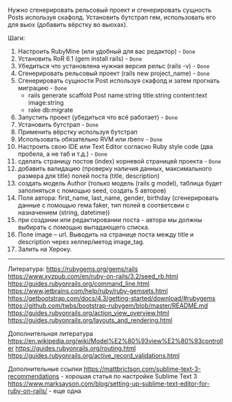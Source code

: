 Нужно сгенерировать рельсовый проект и сгенерировать сущность Posts используя скафолд.
Установить бутстрап гем, использовать его для вьюх (добавить вёрстку во вьюхах).

Шаги:
1) Настроить RubyMine (или удобный для вас редактор) - `Done`
2) Установить RoR 6.1 (gem install rails) - `Done`
3) Убедиться что установлена нужная версия рельс (rails -v) - `Done`
4) Сгенерировать рельсовый проект (rails new project_name) - `Done`
5) Сгенерировать сущности Post используя скафолд и затем прогнать миграцию - `Done`
     - rails generate scaffold Post name:string title:string content:text image:string
     - rake db:migrate
6) Запустить проект (убедиться что всё работает) - `Done`
7) Установить бутстрап - `Done`
8) Применить вёрстку используя бутстрап
9) Использовать обязательно RVM или rbenv - `Done`
10) Настроить свою IDE или Text Editor согласно Ruby style code (два пробела, а не таб и т.д.) - `Done`
11) сделать страницу постов (index) корневой страницей проекта - `Done`
12) добавить валидацию (проверку наличия данных, максимального размера для title) полей поста (title, description)
13) создать модель Author (только модель (rails g model), таблица будет заполняться с помощью seed, создать 5 авторов)
14) Поля автора: first_name, last_name, gender, birthday (сгенерировать данные с помощью гема faker, тип полей в соответсвии с назначением (string, datetime))
15) при создании или редактировании поста - автора мы должны выбирать с помощью выпадающего списка.
16) Поле image – url. Выводить на странице поста между title и description через хелпер/метод image_tag.
17) Залить на Хероку.

_____________
Литература:
https://rubygems.org/gems/rails
https://www.xyzpub.com/en/ruby-on-rails/3.2/seed_rb.html
https://guides.rubyonrails.org/command_line.html
https://www.jetbrains.com/help/ruby/ruby-gemsets.html
https://getbootstrap.com/docs/4.3/getting-started/download/#rubygems
https://github.com/twbs/bootstrap-rubygem/blob/master/README.md
https://guides.rubyonrails.org/action_view_overview.html
https://guides.rubyonrails.org/layouts_and_rendering.html

Дополнительная литература
https://en.wikipedia.org/wiki/Model%E2%80%93view%E2%80%93controller
https://guides.rubyonrails.org/routing.html
https://guides.rubyonrails.org/active_record_validations.html

Дополнительные ссылки
https://mattbrictson.com/sublime-text-3-recommendations - хорошая статья по настройке Sublime Text 3
https://www.marksayson.com/blog/setting-up-sublime-text-editor-for-ruby-on-rails/ - еще одна
